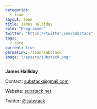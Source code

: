 ```yaml
---
categories:
  - team
layout: team
title: James Halliday
role: "Programmer"
twitter: "https://twitter.com/substack"
tags:
  - core
current: true
permalink: /team/substack
image: "/assets/substack.png"
---
```


**James Halliday**

Contact: [substack@gmail.com](mailto:substack@gmail.com)

Website: [substack.net](http://substack.net/)

Twitter: [@substack](https://twitter.com/substack)
